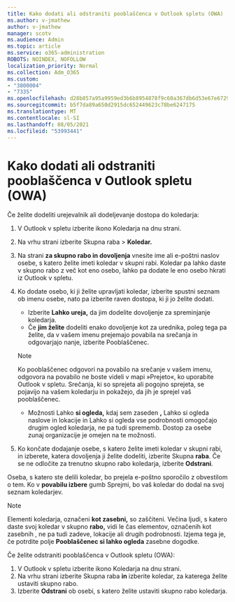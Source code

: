 ```yaml
---
title: Kako dodati ali odstraniti pooblaščenca v Outlook spletu (OWA)
ms.author: v-jmathew
author: v-jmathew
manager: scotv
ms.audience: Admin
ms.topic: article
ms.service: o365-administration
ROBOTS: NOINDEX, NOFOLLOW
localization_priority: Normal
ms.collection: Adm_O365
ms.custom:
- "3800004"
- "7335"
ms.openlocfilehash: d28b857a95a9959ed3b6b8954878f9c60a367db6d53e67e6729b174c5ce7b364
ms.sourcegitcommit: b5f7da89a650d2915dc652449623c78be6247175
ms.translationtype: MT
ms.contentlocale: sl-SI
ms.lasthandoff: 08/05/2021
ms.locfileid: "53993441"
---
```

# <a name="how-to-add-or-remove-a-delegate-in-outlook-on-the-web-owa"></a>Kako dodati ali odstraniti pooblaščenca v Outlook spletu (OWA)

Če želite dodeliti urejevalnik ali dodeljevanje dostopa do koledarja:

1. V Outlook v spletu izberite ikono Koledarja na dnu strani.
2. Na vrhu strani izberite Skupna raba > **Koledar.**
3. Na strani **za skupno rabo in dovoljenja** vnesite ime ali e-poštni naslov osebe, s katero želite imeti koledar v skupni rabi. Koledar pa lahko daste v skupno rabo z več kot eno osebo, lahko pa dodate le eno osebo hkrati iz Outlook v spletu.
4. Ko dodate osebo, ki ji želite upravljati koledar, izberite spustni seznam ob imenu osebe, nato pa izberite raven dostopa, ki ji jo želite dodati.

    - Izberite **Lahko ureja,** da jim dodelite dovoljenje za spreminjanje koledarja.
    - Če **jim želite** dodeliti enako dovoljenje kot za urednika, poleg tega pa želite, da v vašem imenu prejemajo povabila na srečanja in odgovarjajo nanje, izberite Pooblaščenec.
    > [!NOTE]
    > Ko pooblaščenec odgovori na povabilo na srečanje v vašem imenu, odgovora na povabilo ne boste videli v mapi »Prejeto«, ko uporabite Outlook v spletu. Srečanja, ki so sprejeta ali pogojno sprejeta, se pojavijo na vašem koledarju in pokažejo, da jih je sprejel vaš pooblaščenec.
    - Možnosti Lahko **si ogleda,** kdaj sem zaseden **,** Lahko  si ogleda naslove in lokacije in Lahko si ogleda vse podrobnosti omogočajo drugim ogled koledarja, ne pa tudi sprememb. Dostop za osebe zunaj organizacije je omejen na te možnosti.

5. Ko končate dodajanje osebe, s katero želite imeti koledar v skupni rabi, in izberete, katera dovoljenja ji želite dodeliti, izberite Skupna **raba**. Če se ne odločite za trenutno skupno rabo koledarja, izberite **Odstrani**.

Oseba, s katero ste delili koledar, bo prejela e-poštno sporočilo z obvestilom o tem. Ko v **povabilu izbere** gumb Sprejmi, bo vaš koledar do dodal na svoj seznam koledarjev.

> [!NOTE]
> Elementi koledarja, označeni **kot zasebni,** so zaščiteni. Večina ljudi, s katero daste svoj koledar v skupno **rabo,** vidi le čas elementov, označenih kot zasebnih , ne pa tudi zadeve, lokacije ali drugih podrobnosti. Izjema tega je, če potrdite polje **Pooblaščenec si lahko ogleda** zasebne dogodke.

Če želite odstraniti pooblaščenca v Outlook spletu (OWA):

1. V Outlook v spletu izberite ikono Koledarja na dnu strani.
2. Na vrhu strani izberite Skupna raba **in** izberite koledar, za katerega želite ustaviti skupno rabo.
3. Izberite **Odstrani** ob osebi, s katero želite ustaviti skupno rabo koledarja.
